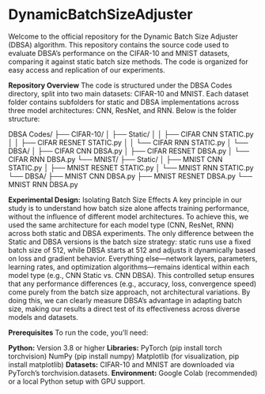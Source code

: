 # DynamicBatchSizeAdjuster
Welcome to the official repository for the Dynamic Batch Size Adjuster (DBSA) algorithm. This repository contains the source code used to evaluate DBSA’s performance on the CIFAR-10 and MNIST datasets, comparing it against static batch size methods. The code is organized for easy access and replication of our experiments.

**Repository Overview**
The code is structured under the DBSA Codes directory, split into two main datasets: CIFAR-10 and MNIST. Each dataset folder contains subfolders for static and DBSA implementations across three model architectures: CNN, ResNet, and RNN. Below is the folder structure:

DBSA Codes/
├── CIFAR-10/
│   ├── Static/
│   │   ├── CIFAR CNN STATIC.py
│   │   ├── CIFAR RESNET STATIC.py
│   │   └── CIFAR RNN STATIC.py
│   └── DBSA/
│       ├── CIFAR CNN DBSA.py
│       ├── CIFAR RESNET DBSA.py
│       └── CIFAR RNN DBSA.py
└── MNIST/
    ├── Static/
    │   ├── MNIST CNN STATIC.py
    │   ├── MNIST RESNET STATIC.py
    │   └── MNIST RNN STATIC.py
    └── DBSA/
        ├── MNIST CNN DBSA.py
        ├── MNIST RESNET DBSA.py
        └── MNIST RNN DBSA.py

**Experimental Design:** Isolating Batch Size Effects
A key principle in our study is to understand how batch size alone affects training performance, without the influence of different model architectures. To achieve this, we used the same architecture for each model type (CNN, ResNet, RNN) across both static and DBSA experiments. The only difference between the Static and DBSA versions is the batch size strategy: static runs use a fixed batch size of 512, while DBSA starts at 512 and adjusts it dynamically based on loss and gradient behavior. Everything else—network layers, parameters, learning rates, and optimization algorithms—remains identical within each model type (e.g., CNN Static vs. CNN DBSA). This controlled setup ensures that any performance differences (e.g., accuracy, loss, convergence speed) come purely from the batch size approach, not architectural variations. By doing this, we can clearly measure DBSA’s advantage in adapting batch size, making our results a direct test of its effectiveness across diverse models and datasets.

**Prerequisites**
To run the code, you’ll need:

**Python:** Version 3.8 or higher
**Libraries:**
PyTorch (pip install torch torchvision)
NumPy (pip install numpy)
Matplotlib (for visualization, pip install matplotlib)
**Datasets:** CIFAR-10 and MNIST are downloaded via PyTorch’s torchvision.datasets.
**Environment:** Google Colab (recommended) or a local Python setup with GPU support.


